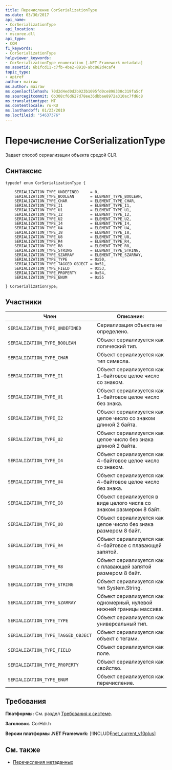 ```yaml
---
title: Перечисление CorSerializationType
ms.date: 03/30/2017
api_name:
- CorSerializationType
api_location:
- mscoree.dll
api_type:
- COM
f1_keywords:
- CorSerializationType
helpviewer_keywords:
- CorSerializationType enumeration [.NET Framework metadata]
ms.assetid: 6b1fcd11-c7fb-4be2-8910-abc862d4caf4
topic_type:
- apiref
author: mairaw
ms.author: mairaw
ms.openlocfilehash: 70d2d4ed0d2b923b1095fd0ce898330c319fa5cf
ms.sourcegitcommit: 6b308cf6d627d78ee36dbbae8972a310ac7fd6c8
ms.translationtype: MT
ms.contentlocale: ru-RU
ms.lasthandoff: 01/23/2019
ms.locfileid: "54637376"
---
```

# <a name="corserializationtype-enumeration"></a>Перечисление CorSerializationType
Задает способ сериализации объекта средой CLR.  
  
## <a name="syntax"></a>Синтаксис  
  
```  
typedef enum CorSerializationType {  
  
    SERIALIZATION_TYPE_UNDEFINED     = 0,  
    SERIALIZATION_TYPE_BOOLEAN       = ELEMENT_TYPE_BOOLEAN,  
    SERIALIZATION_TYPE_CHAR          = ELEMENT_TYPE_CHAR,  
    SERIALIZATION_TYPE_I1            = ELEMENT_TYPE_I1,  
    SERIALIZATION_TYPE_U1            = ELEMENT_TYPE_U1,  
    SERIALIZATION_TYPE_I2            = ELEMENT_TYPE_I2,  
    SERIALIZATION_TYPE_U2            = ELEMENT_TYPE_U2,  
    SERIALIZATION_TYPE_I4            = ELEMENT_TYPE_I4,  
    SERIALIZATION_TYPE_U4            = ELEMENT_TYPE_U4,  
    SERIALIZATION_TYPE_I8            = ELEMENT_TYPE_I8,  
    SERIALIZATION_TYPE_U8            = ELEMENT_TYPE_U8,  
    SERIALIZATION_TYPE_R4            = ELEMENT_TYPE_R4,  
    SERIALIZATION_TYPE_R8            = ELEMENT_TYPE_R8,  
    SERIALIZATION_TYPE_STRING        = ELEMENT_TYPE_STRING,  
    SERIALIZATION_TYPE_SZARRAY       = ELEMENT_TYPE_SZARRAY,  
    SERIALIZATION_TYPE_TYPE          = 0x50,  
    SERIALIZATION_TYPE_TAGGED_OBJECT = 0x51,  
    SERIALIZATION_TYPE_FIELD         = 0x53,  
    SERIALIZATION_TYPE_PROPERTY      = 0x54,  
    SERIALIZATION_TYPE_ENUM          = 0x55  
  
} CorSerializationType;  
```  
  
## <a name="members"></a>Участники  
  
|Член|Описание:|  
|------------|-----------------|  
|`SERIALIZATION_TYPE_UNDEFINED`|Сериализация объекта не определено.|  
|`SERIALIZATION_TYPE_BOOLEAN`|Объект сериализуется как логический тип.|  
|`SERIALIZATION_TYPE_CHAR`|Объект сериализуется как тип символа.|  
|`SERIALIZATION_TYPE_I1`|Объект сериализуется как 1-байтовое целое число со знаком.|  
|`SERIALIZATION_TYPE_U1`|Объект сериализуется как 1-байтовое целое число без знака.|  
|`SERIALIZATION_TYPE_I2`|Объект сериализуется как целое число со знаком длиной 2 байта.|  
|`SERIALIZATION_TYPE_U2`|Объект сериализуется как целое число без знака длиной 2 байта.|  
|`SERIALIZATION_TYPE_I4`|Объект сериализуется как 4-байтовое целое число со знаком.|  
|`SERIALIZATION_TYPE_U4`|Объект сериализуется как 4-байтовое целое число без знака.|  
|`SERIALIZATION_TYPE_I8`|Объект сериализуется в виде целого числа со знаком размером 8 байт.|  
|`SERIALIZATION_TYPE_U8`|Объект сериализуется как целое число без знака размером 8 байт.|  
|`SERIALIZATION_TYPE_R4`|Объект сериализуется как 4-байтовое с плавающей запятой.|  
|`SERIALIZATION_TYPE_R8`|Объект сериализуется как с плавающей запятой размером 8 байт.|  
|`SERIALIZATION_TYPE_STRING`|Объект сериализуется как тип System.String.|  
|`SERIALIZATION_TYPE_SZARRAY`|Объект сериализуется как одномерный, нулевой нижней границы массива.|  
|`SERIALIZATION_TYPE_TYPE`|Объект сериализуется как универсальный тип.|  
|`SERIALIZATION_TYPE_TAGGED_OBJECT`|Объект сериализуется как объект с тегами.|  
|`SERIALIZATION_TYPE_FIELD`|Объект сериализуется как поле.|  
|`SERIALIZATION_TYPE_PROPERTY`|Объект сериализуется как свойство.|  
|`SERIALIZATION_TYPE_ENUM`|Объект сериализуется как перечисление.|  
  
## <a name="requirements"></a>Требования  
 **Платформы:** См. раздел [Требования к системе](../../../../docs/framework/get-started/system-requirements.md).  
  
 **Заголовок.** CorHdr.h  
  
 **Версии платформы .NET Framework:** [!INCLUDE[net_current_v10plus](../../../../includes/net-current-v10plus-md.md)]  
  
## <a name="see-also"></a>См. также
- [Перечисления метаданных](../../../../docs/framework/unmanaged-api/metadata/metadata-enumerations.md)
